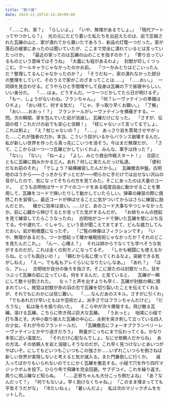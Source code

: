 ```yaml
---
title: "第六章"
date: 2024-12-20T14:14:30+09:00
---
```

　｢……これ、家？｣
　｢らしいよ。｣
　｢いや、無理があるでしょ。｣
　｢現代アートってやつかしら？｣
　光の元にたどり着いた私たちを出迎えたのは、岩で圧縮された瓦礫の山と、家が潰れてから置いたであろう、新品の灯篭一つだった。家が落石の被害にあったのは聞いていたが、ここまで完全に潰れているとは言っていたっけか。
　｢最近の家ってのは瓦礫の山のことを指すのか？｣
　｢寄り合っているものという意味ではそうね｣
　｢大義にも程があるわよ｣
　封獣が珍しくつっこむ。クールキャラじゃなかったのかお前。
　｢つーかみとりはどこいったんだ？整理してるんじゃなかったのか？｣
　｢そうだねー、家の潰れなかった部分の整理をしていて、そのうえで家がこのざまってことは……｣
　｢……おい。｣
　一同顔を見合わせる。どうやらひと手間増やして自身は瓦礫の下で昼寝中らしい。いい身分だ。
　｢……はぁ。どうすんだ。一つ一つどかしてたら日が明けるぞ｣
　｢もー、しょうがないわね。フランちゃん。｣
　｢何？レーヴァテインの準備はＯＫよ｣
　｢おい待て、何する気だ｣
　｢じゃ、手っ取り早くお願い。｣
　｢了解｣
　｢おい……おおっ！？｣
　フランドールがレーヴァテインを横薙ぎする。一閃。次の瞬間、家を包んでいた岩が消滅し、瓦礫だけになった。
　｢さすが、伝説の枝！これだけの岩でも安心と信頼！｣
　｢枝じゃないって言ってるでしょ。これは剣よ｣
　｢え？杖じゃないの？｣
　｢……｣
　あっさり岩を蒸発させやがった……これが強者の力か。本当、こういう奴がいるからバランス崩壊するんだ。私が新しい世界を作ったら真っ先にこいつを消そう。今はまだ無理だが。
　｢さて、ここからは一つ一つ瓦礫どかしていくわよ。みんな、軍手は持った？｣
　｢ない｣
　｢ない｣
　｢ねーよ｣
　｢よし、みとり救出作戦スタート！｣
　合図とともに瓦礫に掴みかかる三人。あれ？何しに来たんだっけ私達。
　
　
　｢便利だなお前のそれ｣
　｢でしょう？結構練習したんだから。｣
　瓦礫撤去中盤。古明地のほうから――さっきからずっとだが――明らかに手だけでは出せない沢山の音がしたので、気になってそちらの方を見てみた。そこにあったのは大量のコード。
　どうも古明地はサードアイのコードをある程度自由に動かせることを悪用して、瓦礫をコードで弾いたりして動かしていたらしい。弾幕の練習の際に偶然これを習得し、最近コードが伸ばせることに気がついてからはさらに練習に励んだとか。
　確かに効率は良い。……けど、あのコード大事なやつじゃなかったか。前に心臓から伸びてるとか言ってた気がするんだが。
　｢お姉ちゃんの想起を見て練習してたらこうなったの｣
　古明地がコードで弾いた瓦礫を壁にぶち当てる。やや遅れて、ぐしゃり。という音が聞こえてまてまて、どんな威力してんだおい。岩が粉微塵になったぞ。
　｢ご覧の映像はフィクションです｣
　｢いや、無理があるだろ。つーか想起って確か催眠技術じゃなかったか？それのどこを見たんだこれ。｣
　｢んー、心構え？｣
　それは姉からでなくても学べそうな気がするのだが。これは全くの別モノになってるぞ。
　｢しかも戦闘にも使えるからね。とっても面白いの！｣
　｢頼むから私に使ってくれるなよ。突破できる気がしねえ｣
　｢えー。でも私もアレぐらいになりたいしなあ。｣
　｢あれ？｣
　｢ほら、アレ。｣
　古明地が自分の後ろを指さす。そこに居たのは封獣だった。目をつぶって瓦礫の前に立っている。何をするんだ、と見ていると、
　瓦礫が一瞬にして数十分割された。
　なっ？と声を出すよりも早く、瓦礫が封獣の横に積まれていく。視覚は封獣が赤の羽の刃で瓦礫を切り裂いたことを伝えてくれるが、それでもにわかには信じ難い。
　｢……なんだあのスキル。さすがに引くわ｣
　｢でもあれだけ早いともはや芸術だよ。派手さではフランちゃんだけど｣
　｢だろうな｣
　私は後ろを振り向いた。
　そこら中が次々爆発する。飛び散る瓦礫。溶ける瓦礫。こちらに吹き飛ぶ巨大な瓦礫。
　｢うおっと｣
　咄嗟に小槌で打ち落とす。大中小取り揃えた瓦礫の中心に、炎剣を突き刺して立っている四人の少女。それが今のフランドールだ。
　｢瓦礫撤去にフォーオブクランベリーレーヴァテインとかやり過ぎだろう｣
　熱量がこっちにまで伝わってくる。かなり本気に近い温度だ。
　｢それだけ心配なんでしょ。なにせ依頼人だからね｣
　あの方法、その依頼人を岩と溶接しそうなのだが。これ早く見つけないとあいつがやばいぞ。にしてもどいつもこいつもこの強さか……いずれこいつらを倒さねば新しい世界が実現しないと考えると気が滅入る。また門番倒しに行くか。
　滅入ってばかりもいられないのでとにかく瓦礫を撤去する。小槌で穴を作り四尺マジックボムを投下。ひらり布で飛礫を完全回避。サブデコイ。これを繰り返す。周りに飛ぶ礫など知らぬ。
　｢……正邪ちゃんも大分こっち側だよね｣
　｢あ？なんだって？｣
　｢何でもないよ。早く助けなくちゃね。｣
　｢このまま埋まってても平気そうだがな｣
　｢冷たいねぇ｣
　｢暑いんだよ｣
　私は次のマジックボムをセットした。
